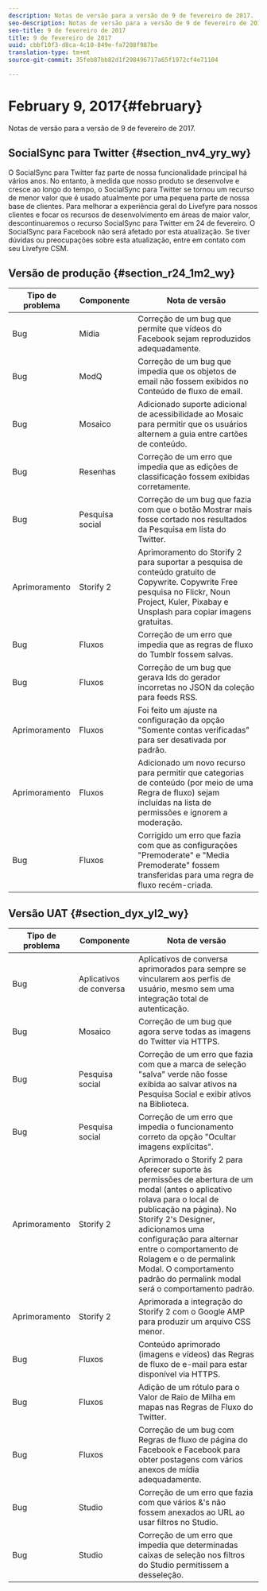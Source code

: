 ```yaml
---
description: Notas de versão para a versão de 9 de fevereiro de 2017.
seo-description: Notas de versão para a versão de 9 de fevereiro de 2017.
seo-title: 9 de fevereiro de 2017
title: 9 de fevereiro de 2017
uuid: cbbf10f3-d8ca-4c10-849e-fa7208f987be
translation-type: tm+mt
source-git-commit: 35feb87bb82d1f298496717a65f1972cf4e71104

---
```



# February 9, 2017{#february}

Notas de versão para a versão de 9 de fevereiro de 2017.

## SocialSync para Twitter {#section_nv4_yry_wy}

O SocialSync para Twitter faz parte de nossa funcionalidade principal há vários anos. No entanto, à medida que nosso produto se desenvolve e cresce ao longo do tempo, o SocialSync para Twitter se tornou um recurso de menor valor que é usado atualmente por uma pequena parte de nossa base de clientes. Para melhorar a experiência geral do Livefyre para nossos clientes e focar os recursos de desenvolvimento em áreas de maior valor, descontinuaremos o recurso SocialSync para Twitter em 24 de fevereiro. O SocialSync para Facebook não será afetado por esta atualização. Se tiver dúvidas ou preocupações sobre esta atualização, entre em contato com seu Livefyre CSM.

## Versão de produção {#section_r24_1m2_wy}

| Tipo de problema | Componente | Nota de versão |
|--- |--- |--- |
| Bug | Mídia | Correção de um bug que permite que vídeos do Facebook sejam reproduzidos adequadamente. |
| Bug | ModQ | Correção de um bug que impedia que os objetos de email não fossem exibidos no Conteúdo de fluxo de email. |
| Bug | Mosaico | Adicionado suporte adicional de acessibilidade ao Mosaic para permitir que os usuários alternem a guia entre cartões de conteúdo. |
| Bug | Resenhas | Correção de um erro que impedia que as edições de classificação fossem exibidas corretamente. |
| Bug | Pesquisa social | Correção de um bug que fazia com que o botão Mostrar mais fosse cortado nos resultados da Pesquisa em lista do Twitter. |
| Aprimoramento | Storify 2 | Aprimoramento do Storify 2 para suportar a pesquisa de conteúdo gratuito de Copywrite. Copywrite Free pesquisa no Flickr, Noun Project, Kuler, Pixabay e Unsplash para copiar imagens gratuitas. |
| Bug | Fluxos | Correção de um erro que impedia que as regras de fluxo do Tumblr fossem salvas. |
| Bug | Fluxos | Correção de um bug que gerava Ids do gerador incorretas no JSON da coleção para feeds RSS. |
| Aprimoramento | Fluxos | Foi feito um ajuste na configuração da opção "Somente contas verificadas" para ser desativada por padrão. |
| Aprimoramento | Fluxos | Adicionado um novo recurso para permitir que categorias de conteúdo (por meio de uma Regra de fluxo) sejam incluídas na lista de permissões e ignorem a moderação. |
| Bug | Fluxos | Corrigido um erro que fazia com que as configurações "Premoderate" e "Media Premoderate" fossem transferidas para uma regra de fluxo recém-criada. |

## Versão UAT {#section_dyx_yl2_wy}

| Tipo de problema | Componente | Nota de versão |
|--- |--- |--- |
| Bug | Aplicativos de conversa | Aplicativos de conversa aprimorados para sempre se vincularem aos perfis de usuário, mesmo sem uma integração total de autenticação. |
| Bug | Mosaico | Correção de um bug que agora serve todas as imagens do Twitter via HTTPS. |
| Bug | Pesquisa social | Correção de um erro que fazia com que a marca de seleção "salva" verde não fosse exibida ao salvar ativos na Pesquisa Social e exibir ativos na Biblioteca. |
| Bug | Pesquisa social | Correção de um erro que impedia o funcionamento correto da opção "Ocultar imagens explícitas". |
| Aprimoramento | Storify 2 | Aprimorado o Storify 2 para oferecer suporte às permissões de abertura de um modal (antes o aplicativo rolava para o local de publicação na página). No Storify 2's Designer, adicionamos uma configuração para alternar entre o comportamento de Rolagem e o de permalink Modal. O comportamento padrão do permalink modal será o comportamento padrão. |
| Aprimoramento | Storify 2 | Aprimorada a integração do Storify 2 com o Google AMP para produzir um arquivo CSS menor. |
| Bug | Fluxos | Conteúdo aprimorado (imagens e vídeos) das Regras de fluxo de e-mail para estar disponível via HTTPS. |
| Bug | Fluxos | Adição de um rótulo para o Valor de Raio de Milha em mapas nas Regras de Fluxo do Twitter. |
| Bug | Fluxos | Correção de um bug com Regras de fluxo de página do Facebook e Facebook para obter postagens com vários anexos de mídia adequadamente. |
| Bug | Studio | Correção de um erro que fazia com que vários &amp;'s não fossem anexados ao URL ao usar filtros no Studio. |
| Bug | Studio | Correção de um erro que impedia que determinadas caixas de seleção nos filtros do Studio permitissem a desseleção. |

